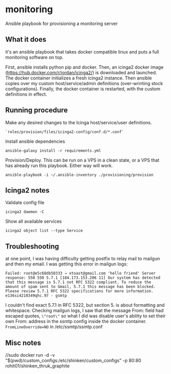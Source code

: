 # monitoring

Ansible playbook for provisioning a monitoring server


## What it does

it's an ansible playbook that takes docker compatible linux and puts a full monitoring software on top.

First, ansible installs python pip and docker. Then, an icinga2 docker image (https://hub.docker.com/r/jordan/icinga2/) is downloaded and launched. The docker container initializes a fresh icinga2 instance. Then ansible copies over my custom host/service/admin definitions (over-wrinting stock configurations). Finally, the docker container is restarted, with the custom definitions in effect.

## Running procedure

Make any desired changes to the Icinga host/service/user definitions.

    `roles/provision/files/icinga2-config/conf.d/*.conf`

Install ansible dependencies

    ansible-galaxy install -r requirements.yml

Provision/Deploy. This can be run on a VPS in a clean state, or a VPS that has already run this playbook. Either way will work.

    ansible-playbook -i ~/.ansible-inventory ./provisioning/provision



## Icinga2 notes

Validate config file

```
icinga2 daemon -C
```

Show all available services

```
icinga2 object list --type Service
```

## Troubleshooting

at one point, I was having difficulty getting postfix to relay mail to mailgun and then my email. I was getting this error in mailgun logs:

```
Failed: root@e5c68db50333 → xtoast@gmail.com 'hello friend' Server response: 550 550 5.7.1 [184.173.153.206 11] Our system has detected that this message is 5.7.1 not RFC 5322 compliant. To reduce the amount of spam sent to Gmail, 5.7.1 this message has been blocked. Please review 5.7.1 RFC 5322 specifications for more information. e136si4210349qhc.97 - gsmtp
```

I couldn't find exact 5.7.1 in RFC 5322, but section 5. is about formatting and whitespace. Checking mailgun logs, I saw that the message From: field had escaped quotes, `\"root\"` so what I did was disable user's ability to set their own From: address in the ssmtp config inside the docker container. `FromLineOverride=NO` in /etc/ssmtp/ssmtp.conf 

## Misc notes

//sudo docker run -d -v "$(pwd)/custom_configs:/etc/shinken/custom_configs" -p 80:80 rohit01/shinken_thruk_graphite
